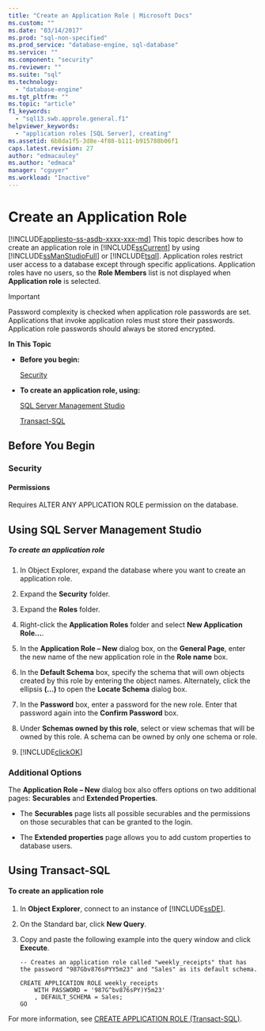 ```yaml
---
title: "Create an Application Role | Microsoft Docs"
ms.custom: ""
ms.date: "03/14/2017"
ms.prod: "sql-non-specified"
ms.prod_service: "database-engine, sql-database"
ms.service: ""
ms.component: "security"
ms.reviewer: ""
ms.suite: "sql"
ms.technology: 
  - "database-engine"
ms.tgt_pltfrm: ""
ms.topic: "article"
f1_keywords: 
  - "sql13.swb.approle.general.f1"
helpviewer_keywords: 
  - "application roles [SQL Server], creating"
ms.assetid: 6b8da1f5-3d8e-4f88-b111-b915788b06f1
caps.latest.revision: 27
author: "edmacauley"
ms.author: "edmaca"
manager: "cguyer"
ms.workload: "Inactive"
---
```

# Create an Application Role
[!INCLUDE[appliesto-ss-asdb-xxxx-xxx-md](../../../includes/appliesto-ss-asdb-xxxx-xxx-md.md)]
  This topic describes how to create an application role in [!INCLUDE[ssCurrent](../../../includes/sscurrent-md.md)] by using [!INCLUDE[ssManStudioFull](../../../includes/ssmanstudiofull-md.md)] or [!INCLUDE[tsql](../../../includes/tsql-md.md)]. Application roles restrict user access to a database except through specific applications. Application roles have no users, so the **Role Members** list is not displayed when **Application role** is selected.  
  
> [!IMPORTANT]  
>  Password complexity is checked when application role passwords are set. Applications that invoke application roles must store their passwords. Application role passwords should always be stored encrypted.  
  
 **In This Topic**  
  
-   **Before you begin:**  
  
     [Security](#Security)  
  
-   **To create an application role, using:**  
  
     [SQL Server Management Studio](#SSMSProcedure)  
  
     [Transact-SQL](#TsqlProcedure)  
  
##  <a name="BeforeYouBegin"></a> Before You Begin  
  
###  <a name="Security"></a> Security  
  
####  <a name="Permissions"></a> Permissions  
 Requires ALTER ANY APPLICATION ROLE permission on the database.  
  
##  <a name="SSMSProcedure"></a> Using SQL Server Management Studio  
  
##### To create an application role  
  
1.  In Object Explorer, expand the database where you want to create an application role.  
  
2.  Expand the **Security** folder.  
  
3.  Expand the **Roles** folder.  
  
4.  Right-click the **Application Roles** folder and select **New Application Role…**.  
  
5.  In the **Application Role – New** dialog box, on the **General Page**, enter the new name of the new application role in the **Role name** box.  
  
6.  In the **Default Schema** box, specify the schema that will own objects created by this role by entering the object names. Alternately, click the ellipsis **(…)** to open the **Locate Schema** dialog box.  
  
7.  In the **Password** box, enter a password for the new role. Enter that password again into the **Confirm Password** box.  
  
8.  Under **Schemas owned by this role**, select or view schemas that will be owned by this role. A schema can be owned by only one schema or role.  
  
9. [!INCLUDE[clickOK](../../../includes/clickok-md.md)]  
  
### Additional Options  
 The **Application Role – New** dialog box also offers options on two additional pages: **Securables** and **Extended Properties**.  
  
-   The **Securables** page lists all possible securables and the permissions on those securables that can be granted to the login.  
  
-   The **Extended properties** page allows you to add custom properties to database users.  
  
##  <a name="TsqlProcedure"></a> Using Transact-SQL  
  
#### To create an application role  
  
1.  In **Object Explorer**, connect to an instance of [!INCLUDE[ssDE](../../../includes/ssde-md.md)].  
  
2.  On the Standard bar, click **New Query**.  
  
3.  Copy and paste the following example into the query window and click **Execute**.  
  
    ```  
    -- Creates an application role called "weekly_receipts" that has the password "987Gbv876sPYY5m23" and "Sales" as its default schema.  
  
    CREATE APPLICATION ROLE weekly_receipts   
        WITH PASSWORD = '987G^bv876sPY)Y5m23'   
        , DEFAULT_SCHEMA = Sales;  
    GO  
    ```  
  
 For more information, see [CREATE APPLICATION ROLE &#40;Transact-SQL&#41;](../../../t-sql/statements/create-application-role-transact-sql.md).  
  
  
